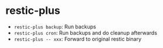 # restic-plus

* `restic-plus backup`: Run backups
* `restic-plus cron`: Run backups and do cleanup afterwards
* `restic-plus -- xxx`: Forward to original restic binary
